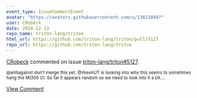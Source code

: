 ```yaml
---
event_type: IssueCommentEvent
avatar: "https://avatars.githubusercontent.com/u/13821049?"
user: CRobeck
date: 2024-12-13
repo_name: triton-lang/triton
html_url: https://github.com/triton-lang/triton/pull/5127
repo_url: https://github.com/triton-lang/triton
---
```


<a href='https://github.com/CRobeck' target='_blank'>CRobeck</a> commented on issue <a href='https://github.com/triton-lang/triton/pull/5127' target='_blank'>triton-lang/triton#5127</a>.

<small>@antiagainst don't merge this yet. @AlexAUT is looking into why this seems to sometimes hang the MI300 CI. So far it appears random so we need to look into it a bit....</small>

<a href='https://github.com/triton-lang/triton/pull/5127' target='_blank'>View Comment</a>
